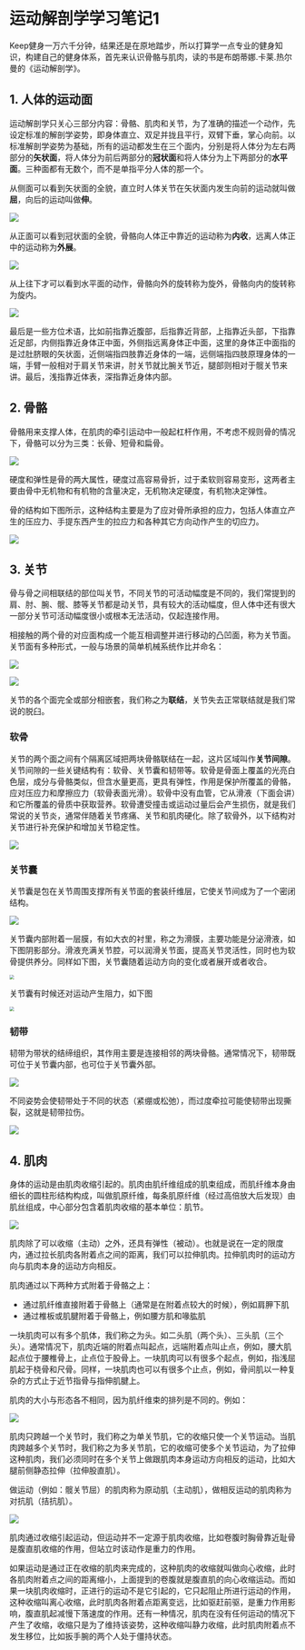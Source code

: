 # 运动解剖学学习笔记1


Keep健身一万六千分钟，结果还是在原地踏步，所以打算学一点专业的健身知识，构建自己的健身体系，首先来认识骨骼与肌肉，读的书是布朗蒂娜.卡莱.热尔曼的《运动解剖学》。

<!--more-->

## 1. 人体的运动面

运动解剖学只关心三部分内容：骨骼、肌肉和关节，为了准确的描述一个动作，先设定标准的解剖学姿势，即身体直立、双足并拢且平行，双臂下垂，掌心向前。以标准解剖学姿势为基础，所有的运动都发生在三个面内，分别是将人体分为左右两部分的**矢状面**，将人体分为前后两部分的**冠状面**和将人体分为上下两部分的**水平面**。三种面都有无数个，而不是单指平分人体的那一个。

从侧面可以看到矢状面的全貌，直立时人体关节在矢状面内发生向前的运动就叫做**屈**，向后的运动叫做**伸**。

![](https://res.weread.qq.com/wrepub/epub_30182092_6)

从正面可以看到冠状面的全貌，骨骼向人体正中靠近的运动称为**内收**，远离人体正中的运动称为**外展**。

![](https://res.weread.qq.com/wrepub/epub_30182092_7)

从上往下才可以看到水平面的动作，骨骼向外的旋转称为旋外，骨骼向内的旋转称为旋内。

![](https://res.weread.qq.com/wrepub/epub_30182092_8)

最后是一些方位术语，比如前指靠近腹部，后指靠近背部，上指靠近头部，下指靠近足部，内侧指靠近身体正中面，外侧指远离身体正中面，这里的身体正中面指的是过肚脐眼的矢状面，近侧端指四肢靠近身体的一端，远侧端指四肢原理身体的一端，手臂一般相对于肩关节来讲，肘关节就比腕关节近，腿部则相对于髋关节来讲。最后，浅指靠近体表，深指靠近身体内部。

## 2. 骨骼

骨骼用来支撑人体，在肌肉的牵引运动中一般起杠杆作用，不考虑不规则骨的情况下，骨骼可以分为三类：长骨、短骨和扁骨。

![](https://res.weread.qq.com/wrepub/epub_30182092_10)

硬度和弹性是骨的两大属性，硬度过高容易骨折，过于柔软则容易变形，这两者主要由骨中无机物和有机物的含量决定，无机物决定硬度，有机物决定弹性。

骨的结构如下图所示，这种结构主要是为了应对骨所承担的应力，包括人体直立产生的压应力、手提东西产生的拉应力和各种其它方向动作产生的切应力。

![](https://res.weread.qq.com/wrepub/epub_30182092_12)

## 3. 关节

骨与骨之间相联结的部位叫关节，不同关节的可活动幅度是不同的，我们常提到的肩、肘、腕、髋、膝等关节都是动关节，具有较大的活动幅度，但人体中还有很大一部分关节可活动幅度很小或根本无法活动，仅起连接作用。

相接触的两个骨的对应面构成一个能互相调整并进行移动的凸凹面，称为关节面。关节面有多种形式，一般与场景的简单机械系统作比并命名：

![](https://res.weread.qq.com/wrepub/epub_30182092_13)

![](https://res.weread.qq.com/wrepub/epub_30182092_14)

关节的各个面完全或部分相嵌套，我们称之为**联结**，关节失去正常联结就是我们常说的脱臼。

### 软骨

关节的两个面之间有个隔离区域把两块骨骼联结在一起，这片区域叫作**关节间隙**。关节间隙的一些关键结构有：软骨、关节囊和韧带等。软骨是骨面上覆盖的光亮白色层，成分与骨骼类似，但含水量更高，更具有弹性，作用是保护所覆盖的骨骼，应对压应力和摩擦应力（软骨表面光滑）。软骨中没有血管，它从滑液（下面会讲）和它所覆盖的骨质中获取营养。软骨遭受撞击或运动过量后会产生损伤，就是我们常说的关节炎，通常伴随着关节疼痛、关节和肌肉硬化。除了软骨外，以下结构对关节进行补充保护和增加关节稳定性。

![](https://res.weread.qq.com/wrepub/epub_30182092_19)

### 关节囊

关节囊是包在关节周围支撑所有关节面的套装纤维层，它使关节间成为了一个密闭结构。

![](https://res.weread.qq.com/wrepub/epub_30182092_20)

关节囊内部附着一层膜，有如大衣的衬里，称之为滑膜，主要功能是分泌滑液，如下图阴影部分。滑液充满关节腔，可以润滑关节面，提高关节灵活性，同时也为软骨提供养分。同样如下图，关节囊随着运动方向的变化或者展开或者收合。

<img src="https://res.weread.qq.com/wrepub/epub_30182092_23" style="zoom: 50%;" />

关节囊有时候还对运动产生阻力，如下图

<img src="https://res.weread.qq.com/wrepub/epub_30182092_21" style="zoom:50%;" />

### 韧带

韧带为带状的结缔组织，其作用主要是连接相邻的两块骨骼。通常情况下，韧带既可位于关节囊内部，也可位于关节囊外部。

![](https://res.weread.qq.com/wrepub/epub_30182092_24)

不同姿势会使韧带处于不同的状态（紧绷或松弛），而过度牵拉可能使韧带出现撕裂，这就是韧带拉伤。

![](https://res.weread.qq.com/wrepub/epub_30182092_25)

## 4. 肌肉

身体的运动是由肌肉收缩引起的。肌肉由肌纤维组成的肌束组成，而肌纤维本身由细长的圆柱形结构构成，叫做肌原纤维，每条肌原纤维（经过高倍放大后发现）由肌丝组成，中心部分包含着肌肉收缩的基本单位：肌节。

![](https://res.weread.qq.com/wrepub/epub_30182092_26)

肌肉除了可以收缩（主动）之外，还具有弹性（被动）。也就是说在一定的限度内，通过拉长肌肉各附着点之间的距离，我们可以拉伸肌肉。拉伸肌肉时的运动方向与肌肉本身的运动方向相反。

肌肉通过以下两种方式附着于骨骼之上：

- 通过肌纤维直接附着于骨骼上（通常是在附着点较大的时候），例如肩胛下肌
- 通过椎板或肌腱附着于骨骼上，例如腰方肌和喙肱肌

一块肌肉可以有多个肌体，我们称之为头。如二头肌（两个头）、三头肌（三个头）。通常情况下，肌肉近端的附着点叫起点，远端附着点叫止点，例如，腰大肌起点位于腰椎骨上，止点位于股骨上。一块肌肉可以有很多个起点，例如，指浅屈肌起于桡骨和尺骨。同样，一块肌肉也可以有很多个止点，例如，骨间肌以一种复杂的方式止于近节指骨与指伸肌腱上。

肌肉的大小与形态各不相同，因为肌纤维束的排列是不同的。例如：

![](https://res.weread.qq.com/wrepub/epub_30182092_30)

肌肉只跨越一个关节时，我们称之为单关节肌，它的收缩只使一个关节运动。当肌肉跨越多个关节时，我们称之为多关节肌，它的收缩可使多个关节运动，为了拉伸这种肌肉，我们必须同时在多个关节上做跟肌肉本身运动方向相反的运动，比如大腿前侧静态拉伸（拉伸股直肌）。

做运动（例如：髋关节屈）的肌肉称为原动肌（主动肌），做相反运动的肌肉称为对抗肌（拮抗肌）。

![](https://res.weread.qq.com/wrepub/epub_30182092_32)

肌肉通过收缩引起运动，但运动并不一定源于肌肉收缩，比如卷腹时胸骨靠近耻骨是腹直肌收缩的作用，但站立时该动作是重力的作用。

如果运动是通过正在收缩的肌肉来完成的，这种肌肉的收缩就叫做向心收缩，此时各肌肉附着点之间的距离缩小，上面提到的卷腹就是腹直肌的向心收缩运动。而如果一块肌肉收缩时，正进行的运动不是它引起的，它只起阻止所进行运动的作用，这种收缩叫离心收缩，此时肌肉各附着点距离变远，比如驱赶前驱，是重力作用影响，腹直肌起减慢下落速度的作用。还有一种情况，肌肉在没有任何运动的情况下产生了收缩，收缩只是为了维持该姿势，这种收缩叫静力收缩，此时肌肉附着点不发生移位，比如扳手腕的两个人处于僵持状态。


